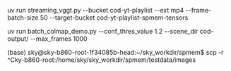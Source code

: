 uv run streaming_vggt.py --bucket cod-yt-playlist --ext mp4 --frame-batch-size 50 --target-bucket cod-yt-playlist-spmem-tensors

uv run batch_colmap_demo.py --conf_thres_value 1.2 --scene_dir cod-output/ --max_frames 1000

(base) sky@sky-b860-root-1f34085b-head:~/sky_workdir/spmem$ scp -r ^Cky-b860-root:/home/sky/sky_workdir/spmem/testdata/images